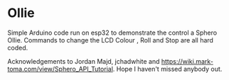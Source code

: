 # Ollie
Simple Arduino code run on esp32 to demonstrate the control a Sphero Ollie. Commands to change the LCD Colour , Roll and Stop are all hard coded.


Acknowledgements to Jordan Majd, jchadwhite and https://wiki.mark-toma.com/view/Sphero_API_Tutorial. Hope I haven't missed anybody out.


